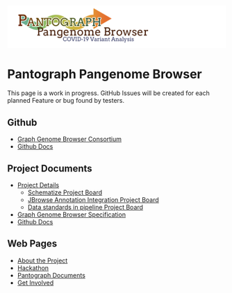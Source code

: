 ![](pantograph.png)

# Pantograph Pangenome Browser

This page is a work in progress. GitHub Issues will be created for each planned Feature or bug found by testers.

## Github

* [Graph Genome Browser Consortium](https://github.com/graph-genome)
* [Github Docs](https://github.com/graph-genome/graph-genome.github.io)


## Project Documents

* [Project Details](https://github.com/orgs/graph-genome/projects)
    * [Schematize Project Board](https://github.com/orgs/graph-genome/projects/3)
    * [JBrowse Annotation Integration Project Board](https://github.com/orgs/graph-genome/projects/2)
    * [Data standards in pipeline Project Board](https://github.com/orgs/graph-genome/projects/1)
* [Graph Genome Browser Specification](https://docs.google.com/document/d/1NEYkRS6Ux1w_v0Soe74FeOAMOxGHOzDun00LdjMi-74)
* [Github Docs](https://github.com/graph-genome/graph-genome.github.io)



## Web Pages

* [About the Project](project.html)
* [Hackathon](hackathon.html)
* [Pantograph Documents](pantograph.html)
* [Get Involved](getinvolved.html)


